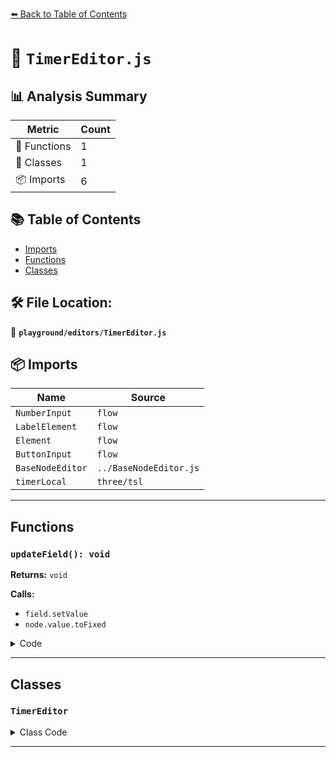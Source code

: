 [⬅️ Back to Table of Contents](../../index.md)

# 📄 `TimerEditor.js`

## 📊 Analysis Summary

| Metric | Count |
|--------|-------|
| 🔧 Functions | 1 |
| 🧱 Classes | 1 |
| 📦 Imports | 6 |

## 📚 Table of Contents

- [Imports](#imports)
- [Functions](#functions)
- [Classes](#classes)

## 🛠️ File Location:
📂 **`playground/editors/TimerEditor.js`**

## 📦 Imports

| Name | Source |
|------|--------|
| `NumberInput` | `flow` |
| `LabelElement` | `flow` |
| `Element` | `flow` |
| `ButtonInput` | `flow` |
| `BaseNodeEditor` | `../BaseNodeEditor.js` |
| `timerLocal` | `three/tsl` |


---

## Functions

### `updateField(): void`

**Returns:** `void`

**Calls:**

- `field.setValue`
- `node.value.toFixed`

<details><summary>Code</summary>

```typescript
() => {

			field.setValue( node.value.toFixed( 3 ) );

		}
```
</details>


---

## Classes

### `TimerEditor`

<details><summary>Class Code</summary>

```ts
export class TimerEditor extends BaseNodeEditor {

	constructor() {

		const node = timerLocal();

		super( 'Timer', node, 200 );

		this.title.setIcon( 'ti ti-clock' );

		const updateField = () => {

			field.setValue( node.value.toFixed( 3 ) );

		};

		const field = new NumberInput().onChange( () => {

			node.value = field.getValue();

		} );

		const scaleField = new NumberInput( 1 ).onChange( () => {

			node.scale = scaleField.getValue();

		} );

		const moreElement = new Element().add( new ButtonInput( 'Reset' ).onClick( () => {

			node.value = 0;

			updateField();

		} ) ).setSerializable( false );

		this.add( new Element().add( field ).setSerializable( false ) )
			.add( new LabelElement( 'Speed' ).add( scaleField ) )
			.add( moreElement );

		// extends node

		node._update = node.update;
		node.update = function ( ...params ) {

			this._update( ...params );

			updateField();

		};

	}

}
```
</details>


---